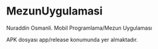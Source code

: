 # MezunUygulamasi
Nuraddin Osmanli. 
Mobil Programlama/Mezun Uygulaması

APK dosyası app/release konumunda yer almaktadır.
